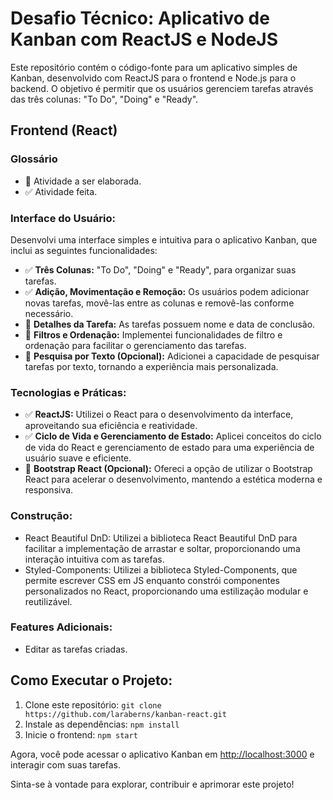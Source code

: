 # Desafio Técnico: Aplicativo de Kanban com ReactJS e NodeJS

Este repositório contém o código-fonte para um aplicativo simples de Kanban, desenvolvido com ReactJS para o frontend e Node.js para o backend. O objetivo é permitir que os usuários gerenciem tarefas através das três colunas: "To Do", "Doing" e "Ready".

## Frontend (React)

### Glossário

- 🔲 Atividade a ser elaborada.
- ✅ Atividade feita.

### Interface do Usuário:

Desenvolvi uma interface simples e intuitiva para o aplicativo Kanban, que inclui as seguintes funcionalidades:

- ✅ **Três Colunas:** "To Do", "Doing" e "Ready", para organizar suas tarefas.
- ✅ **Adição, Movimentação e Remoção:** Os usuários podem adicionar novas tarefas, movê-las entre as colunas e removê-las conforme necessário.
- 🔲 **Detalhes da Tarefa:** As tarefas possuem nome e data de conclusão.
- 🔲 **Filtros e Ordenação:** Implementei funcionalidades de filtro e ordenação para facilitar o gerenciamento das tarefas.
- 🔲 **Pesquisa por Texto (Opcional):** Adicionei a capacidade de pesquisar tarefas por texto, tornando a experiência mais personalizada.

### Tecnologias e Práticas:

- ✅ **ReactJS:** Utilizei o React para o desenvolvimento da interface, aproveitando sua eficiência e reatividade.
- ✅ **Ciclo de Vida e Gerenciamento de Estado:** Aplicei conceitos do ciclo de vida do React e gerenciamento de estado para uma experiência de usuário suave e eficiente.
- 🔲 **Bootstrap React (Opcional):** Ofereci a opção de utilizar o Bootstrap React para acelerar o desenvolvimento, mantendo a estética moderna e responsiva.

### Construção:
- React Beautiful DnD: Utilizei a biblioteca React Beautiful DnD para facilitar a implementação de arrastar e soltar, proporcionando uma interação intuitiva com as tarefas.
- Styled-Components: Utilizei a biblioteca Styled-Components, que permite escrever CSS em JS enquanto constrói componentes personalizados no React, proporcionando uma estilização modular e reutilizável.

### Features Adicionais:
- Editar as tarefas criadas.
  
## Como Executar o Projeto:

1. Clone este repositório: `git clone https://github.com/laraberns/kanban-react.git`
2. Instale as dependências: `npm install`
3. Inicie o frontend: `npm start`

Agora, você pode acessar o aplicativo Kanban em [http://localhost:3000](http://localhost:3001) e interagir com suas tarefas.

Sinta-se à vontade para explorar, contribuir e aprimorar este projeto!